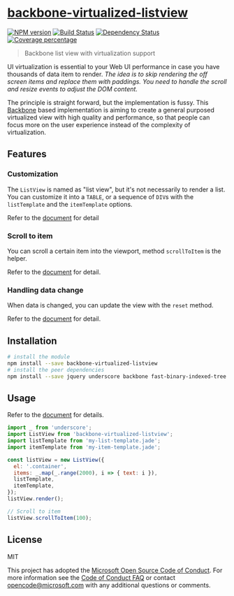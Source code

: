 # [backbone-virtualized-listview][git-repo]
  [![NPM version][npm-image]][npm-url]
  [![Build Status][travis-image]][travis-url]
  [![Dependency Status][daviddm-image]][daviddm-url]
  [![Coverage percentage][coveralls-image]][coveralls-url]
> Backbone list view with virtualization support

UI virtualization is essential to your Web UI performance in case you have
thousands of data item to render. *The idea is to skip rendering the off
screen items and replace them with paddings. You need to handle the scroll
and resize events to adjust the DOM content.*

The principle is straight forward, but the implementation is fussy. This
[Backbone][backbonejs] based implementation is aiming to create a general
purposed virtualized view with high quality and performance, so that people can
focus more on the user experience instead of the complexity of virtualization.

## Features

### Customization
The `ListView` is named as "list view", but it's not necessarily to render a
list. You can customize it into a `TABLE`, or a sequence of `DIV`s with the
`listTemplate` and the `itemTemplate` options.

Refer to the [document][docs-list-view] for detail

### Scroll to item
You can scroll a certain item into the viewport, method `scrollToItem` is
the helper.

Refer to the [document][docs-scroll-to-item] for detail.

### Handling data change
When data is changed, you can update the view with the `reset` method.

Refer to the [document][docs-reset] for detail.

## Installation
```bash
# install the module
npm install --save backbone-virtualized-listview
# install the peer dependencies
npm install --save jquery underscore backbone fast-binary-indexed-tree
```

## Usage

Refer to the [document][docs] for details.

```javascript
import _ from 'underscore';
import ListView from 'backbone-virtualized-listview';
import listTemplate from 'my-list-template.jade';
import itemTemplate from 'my-item-template.jade';

const listView = new ListView({
  el: '.container',
  items: _.map(_.range(2000), i => { text: i }),
  listTemplate,
  itemTemplate,
});
listView.render();

// Scroll to item
listView.scrollToItem(100);
```

## License

MIT

This project has adopted the [Microsoft Open Source Code of Conduct][ms-code-of-conduct].
For more information see the [Code of Conduct FAQ][ms-code-of-conduct-faq]
or contact [opencode@microsoft.com][ms-mailto] with any additional questions or comments.

[backbonejs]: http://backbonejs.org/
[docs]: https://microsoft.github.io/backbone-virtualized-listview/
[docs-list-view]: https://microsoft.github.io/backbone-virtualized-listview/ListView.html
[docs-scroll-to-item]: https://microsoft.github.io/backbone-virtualized-listview/ListView.html#scrollToItem__anchor
[docs-reset]: https://microsoft.github.io/backbone-virtualized-listview/ListView.html#reset__anchor

[ms-code-of-conduct]: https://opensource.microsoft.com/codeofconduct/
[ms-code-of-conduct-faq]: https://opensource.microsoft.com/codeofconduct/faq/
[ms-mailto]: mailto:opencode@microsoft.com

[git-repo]: https://github.com/Microsoft/backbone-virtualized-listview
[npm-image]: https://badge.fury.io/js/backbone-virtualized-listview.svg
[npm-url]: https://npmjs.org/package/backbone-virtualized-listview
[travis-image]: https://travis-ci.org/Microsoft/backbone-virtualized-listview.svg?branch=master
[travis-url]: https://travis-ci.org/Microsoft/backbone-virtualized-listview
[daviddm-image]: https://david-dm.org/Microsoft/backbone-virtualized-listview.svg?theme=shields.io
[daviddm-url]: https://david-dm.org/Microsoft/backbone-virtualized-listview
[coveralls-image]: https://coveralls.io/repos/Microsoft/backbone-virtualized-listview/badge.svg
[coveralls-url]: https://coveralls.io/r/Microsoft/backbone-virtualized-listview
